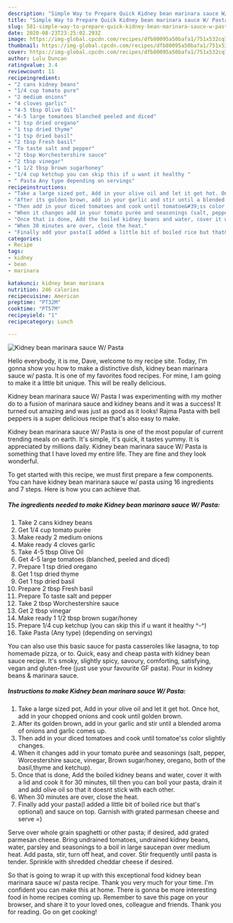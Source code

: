 ```yaml
---
description: "Simple Way to Prepare Quick Kidney bean marinara sauce W/ Pasta"
title: "Simple Way to Prepare Quick Kidney bean marinara sauce W/ Pasta"
slug: 581-simple-way-to-prepare-quick-kidney-bean-marinara-sauce-w-pasta
date: 2020-08-23T23:25:02.293Z
image: https://img-global.cpcdn.com/recipes/dfb80095a50bafa1/751x532cq70/kidney-bean-marinara-sauce-w-pasta-recipe-main-photo.jpg
thumbnail: https://img-global.cpcdn.com/recipes/dfb80095a50bafa1/751x532cq70/kidney-bean-marinara-sauce-w-pasta-recipe-main-photo.jpg
cover: https://img-global.cpcdn.com/recipes/dfb80095a50bafa1/751x532cq70/kidney-bean-marinara-sauce-w-pasta-recipe-main-photo.jpg
author: Lulu Duncan
ratingvalue: 3.4
reviewcount: 11
recipeingredient:
- "2 cans kidney beans"
- "1/4 cup tomato pure"
- "2 medium onions"
- "4 cloves garlic"
- "4-5 tbsp Olive Oil"
- "4-5 large tomatoes blanched peeled and diced"
- "1 tsp dried oregano"
- "1 tsp dried thyme"
- "1 tsp dried basil"
- "2 tbsp Fresh basil"
- "To taste salt and pepper"
- "2 tbsp Worchestershire sauce"
- "2 tbsp vinegar"
- "1 1/2 tbsp brown sugarhoney"
- "1/4 cup ketchup you can skip this if u want it healthy "
- " Pasta Any type depending on servings"
recipeinstructions:
- "Take a large sized pot, Add in your olive oil and let it get hot. Once hot, add in your chopped onions and cook until golden brown."
- "After its golden brown, add in your garlic and stir until a blended aroma of onions and garlic comes up."
- "Then add in your diced tomatoes and cook until tomatoe&#39;ss color slightly changes."
- "When it changes add in your tomato purèe and seasonings (salt, pepper, Worcestershire sauce, vinegar, Brown sugar/honey, oregano, both of the basil,thyme and ketchup)."
- "Once that is done, Add the boiled kidney beans and water, cover it with a lid and cook it for 30 minutes, till then you can boil your pasta, drain it and add olive oil so that it doesnt stick with each other."
- "When 30 minutes are over, close the heat."
- "Finally add your pasta(I added a little bit of boiled rice but that&#39;s optional) and sauce on top. Garnish with grated parmesan cheese and serve =)"
categories:
- Recipe
tags:
- kidney
- bean
- marinara

katakunci: kidney bean marinara 
nutrition: 246 calories
recipecuisine: American
preptime: "PT32M"
cooktime: "PT57M"
recipeyield: "1"
recipecategory: Lunch

---
```



![Kidney bean marinara sauce W/ Pasta](https://img-global.cpcdn.com/recipes/dfb80095a50bafa1/751x532cq70/kidney-bean-marinara-sauce-w-pasta-recipe-main-photo.jpg)

Hello everybody, it is me, Dave, welcome to my recipe site. Today, I'm gonna show you how to make a distinctive dish, kidney bean marinara sauce w/ pasta. It is one of my favorites food recipes. For mine, I am going to make it a little bit unique. This will be really delicious.

Kidney bean marinara sauce W/ Pasta I was experimenting with my mother do to a fusion of marinara sauce and kidney beans and it was a success! It turned out amazing and was just as good as it looks! Rajma Pasta with bell peppers is a super delicious recipe that&#39;s also easy to make.

Kidney bean marinara sauce W/ Pasta is one of the most popular of current trending meals on earth. It's simple, it's quick, it tastes yummy. It is appreciated by millions daily. Kidney bean marinara sauce W/ Pasta is something that I have loved my entire life. They are fine and they look wonderful.


To get started with this recipe, we must first prepare a few components. You can have kidney bean marinara sauce w/ pasta using 16 ingredients and 7 steps. Here is how you can achieve that.

<!--inarticleads1-->

##### The ingredients needed to make Kidney bean marinara sauce W/ Pasta:

1. Take 2 cans kidney beans
1. Get 1/4 cup tomato purèe
1. Make ready 2 medium onions
1. Make ready 4 cloves garlic
1. Take 4-5 tbsp Olive Oil
1. Get 4-5 large tomatoes (blanched, peeled and diced)
1. Prepare 1 tsp dried oregano
1. Get 1 tsp dried thyme
1. Get 1 tsp dried basil
1. Prepare 2 tbsp Fresh basil
1. Prepare To taste salt and pepper
1. Take 2 tbsp Worchestershire sauce
1. Get 2 tbsp vinegar
1. Make ready 1 1/2 tbsp brown sugar/honey
1. Prepare 1/4 cup ketchup (you can skip this if u want it healthy ^-^)
1. Take  Pasta (Any type) (depending on servings)


You can also use this basic sauce for pasta casseroles like lasagna, to top homemade pizza, or to. Quick, easy and cheap pasta with kidney bean sauce recipe. It&#39;s smoky, slightly spicy, savoury, comforting, satisfying, vegan and gluten-free (just use your favourite GF pasta). Pour in kidney beans &amp; marinara sauce. 

<!--inarticleads2-->

##### Instructions to make Kidney bean marinara sauce W/ Pasta:

1. Take a large sized pot, Add in your olive oil and let it get hot. Once hot, add in your chopped onions and cook until golden brown.
1. After its golden brown, add in your garlic and stir until a blended aroma of onions and garlic comes up.
1. Then add in your diced tomatoes and cook until tomatoe&#39;ss color slightly changes.
1. When it changes add in your tomato purèe and seasonings (salt, pepper, Worcestershire sauce, vinegar, Brown sugar/honey, oregano, both of the basil,thyme and ketchup).
1. Once that is done, Add the boiled kidney beans and water, cover it with a lid and cook it for 30 minutes, till then you can boil your pasta, drain it and add olive oil so that it doesnt stick with each other.
1. When 30 minutes are over, close the heat.
1. Finally add your pasta(I added a little bit of boiled rice but that&#39;s optional) and sauce on top. Garnish with grated parmesan cheese and serve =)


Serve over whole grain spaghetti or other pasta; if desired, add grated parmesan cheese. Bring undrained tomatoes, undrained kidney beans, water, parsley and seasonings to a boil in large saucepan over medium heat. Add pasta, stir, turn off heat, and cover. Stir frequently until pasta is tender. Sprinkle with shredded cheddar cheese if desired. 

So that is going to wrap it up with this exceptional food kidney bean marinara sauce w/ pasta recipe. Thank you very much for your time. I'm confident you can make this at home. There is gonna be more interesting food in home recipes coming up. Remember to save this page on your browser, and share it to your loved ones, colleague and friends. Thank you for reading. Go on get cooking!
